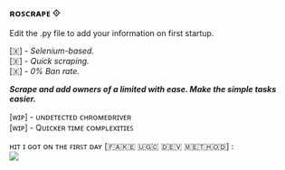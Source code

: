 ### ʀᴏꜱᴄʀᴀᴘᴇ ⟐ ###

Edit the .py file to add your information on first startup.

[​🇽​] - *Selenium-based.*<br>
[​🇽​] - *Quick scraping.*<br>
[​🇽​] - *0% Ban rate.*<br>

***Scrape and add owners of a limited with ease. Make the simple tasks easier.***

[ᴡɪᴘ] - ᴜɴᴅᴇᴛᴇᴄᴛᴇᴅ ᴄʜʀᴏᴍᴇᴅʀɪᴠᴇʀ<br>
[ᴡɪᴘ] - Qᴜɪᴄᴋᴇʀ ᴛɪᴍᴇ ᴄᴏᴍᴘʟᴇxɪᴛɪᴇꜱ
   
   ʜɪᴛ ɪ ɢᴏᴛ ᴏɴ ᴛʜᴇ ꜰɪʀꜱᴛ ᴅᴀʏ [​🇫​​🇦​​🇰​​🇪​ ​🇺​​🇬​​🇨​ ​🇩​​🇪​​🇻​ ​🇲​​🇪​​🇹​​🇭​​🇴​​🇩​] :
   <br>
   ![](https://i.imgur.com/moPkUcN.png)
